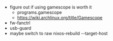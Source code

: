 - figure out if using gamescope is worth it
  - programs.gamescope
  - https://wiki.archlinux.org/title/Gamescope
- fw-fanctrl
- usb-guard
- maybe switch to raw nixos-rebuild --target-host
